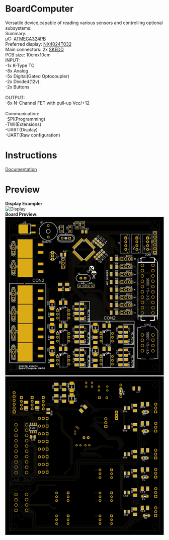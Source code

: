 # BoardComputer
Versatile device,capable of reading various sensors and controlling optional subsystems:</br>
Summary:</br>
µC: <a href="https://www.microchip.com/wwwproducts/en/ATmega324PB">ATMEGA324PB</a></br>
Preferred display: <a href="https://nextion.tech/basic-series-introduction/">NX4024T032</a></br>
Main connectors: 2x <a href="https://www.phoenixcontact.com/skedd">SKEDD</a></br>
PCB size: 10cmx10cm</br>
INPUT:</br>
-1x K-Type TC</br>
-8x Analog</br>
-5x Digital(Gated Optocoupler)</br>
-2x Divided(12v).</br>
-2x Buttons</br>
</br>
OUTPUT:</br>
-6x N-Channel FET with pull-up Vcc/+12</br>
</br>
Communication:</br>
-SPI(Programming)</br>
-TWI(Extensions)</br>
-UART(Display)</br>
-UART(Raw configuration)</br>
# Instructions
<a href="https://github.com/pszczelaszkov/BoardComputer/blob/master/BoardComputer/doc/index.md">Documentation</a></br>
# Preview
<b>Display Example:</b></br>
![Display](https://github.com/pszczelaszkov/BoardComputer/blob/master/Previews/DisplayPreview.png)
</br>
<b>Board Preview:</b></br>
![Board](https://github.com/pszczelaszkov/BoardComputer/blob/master/Previews/BoardComputerFront.png)
![Board](https://github.com/pszczelaszkov/BoardComputer/blob/master/Previews/BoardComputerBack.png)

